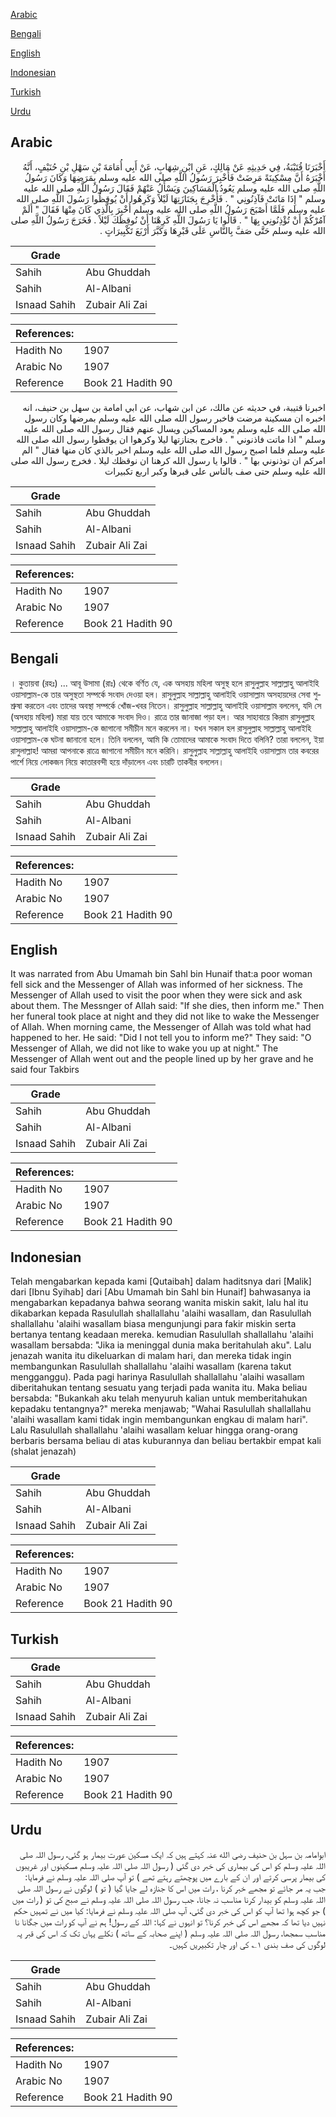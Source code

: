 [Arabic](#arabic)

[Bengali](#bengali)

[English](#english)

[Indonesian](#indonesian)

[Turkish](#turkish)

[Urdu](#urdu)

## Arabic


<div dir="rtl" lang="ar" style={{fontSize:'larger',backgroundColor:'#f8f9fa',padding:20}}>
أَخْبَرَنَا قُتَيْبَةُ، فِي حَدِيثِهِ عَنْ مَالِكٍ، عَنِ ابْنِ شِهَابٍ، عَنْ أَبِي أُمَامَةَ بْنِ سَهْلِ بْنِ حُنَيْفٍ، أَنَّهُ أَخْبَرَهُ أَنَّ مِسْكِينَةً مَرِضَتْ فَأُخْبِرَ رَسُولُ اللَّهِ صلى الله عليه وسلم بِمَرَضِهَا وَكَانَ رَسُولُ اللَّهِ صلى الله عليه وسلم يَعُودُ الْمَسَاكِينَ وَيَسْأَلُ عَنْهُمْ فَقَالَ رَسُولُ اللَّهِ صلى الله عليه وسلم ‏"‏ إِذَا مَاتَتْ فَآذِنُونِي ‏"‏ ‏.‏ فَأُخْرِجَ بِجَنَازَتِهَا لَيْلاً وَكَرِهُوا أَنْ يُوقِظُوا رَسُولَ اللَّهِ صلى الله عليه وسلم فَلَمَّا أَصْبَحَ رَسُولُ اللَّهِ صلى الله عليه وسلم أُخْبِرَ بِالَّذِي كَانَ مِنْهَا فَقَالَ ‏"‏ أَلَمْ آمُرْكُمْ أَنْ تُؤْذِنُونِي بِهَا ‏"‏ ‏.‏ قَالُوا يَا رَسُولَ اللَّهِ كَرِهْنَا أَنْ نُوقِظَكَ لَيْلاً ‏.‏ فَخَرَجَ رَسُولُ اللَّهِ صلى الله عليه وسلم حَتَّى صَفَّ بِالنَّاسِ عَلَى قَبْرِهَا وَكَبَّرَ أَرْبَعَ تَكْبِيرَاتٍ ‏.‏
</div>
<div style={{backgroundColor:'#f8f9fa',padding:20, marginBottom: 10}}><table> <thead> <tr> <th>Grade</th> <th></th> </tr> </thead> <tbody> <tr><td>Sahih</td><td>Abu Ghuddah</td></tr><tr><td>Sahih</td><td>Al-Albani</td></tr><tr><td>Isnaad Sahih</td><td>Zubair Ali Zai</td></tr></tbody></table><table> <thead> <tr> <th>References:</th> <th></th> </tr> </thead> <tbody><tr><td>Hadith No</td><td>1907</td></tr><tr><td>Arabic No</td><td>1907</td></tr><tr><td>Reference</td><td>Book 21 Hadith 90</td></tr></tbody></table></div>


<div dir="rtl" lang="ar" style={{fontSize:'larger',backgroundColor:'#f8f9fa',padding:20}}>
اخبرنا قتيبة، في حديثه عن مالك، عن ابن شهاب، عن ابي امامة بن سهل بن حنيف، انه اخبره ان مسكينة مرضت فاخبر رسول الله صلى الله عليه وسلم بمرضها وكان رسول الله صلى الله عليه وسلم يعود المساكين ويسال عنهم فقال رسول الله صلى الله عليه وسلم " اذا ماتت فاذنوني " . فاخرج بجنازتها ليلا وكرهوا ان يوقظوا رسول الله صلى الله عليه وسلم فلما اصبح رسول الله صلى الله عليه وسلم اخبر بالذي كان منها فقال " الم امركم ان توذنوني بها " . قالوا يا رسول الله كرهنا ان نوقظك ليلا . فخرج رسول الله صلى الله عليه وسلم حتى صف بالناس على قبرها وكبر اربع تكبيرات
</div>
<div style={{backgroundColor:'#f8f9fa',padding:20, marginBottom: 10}}><table> <thead> <tr> <th>Grade</th> <th></th> </tr> </thead> <tbody> <tr><td>Sahih</td><td>Abu Ghuddah</td></tr><tr><td>Sahih</td><td>Al-Albani</td></tr><tr><td>Isnaad Sahih</td><td>Zubair Ali Zai</td></tr></tbody></table><table> <thead> <tr> <th>References:</th> <th></th> </tr> </thead> <tbody><tr><td>Hadith No</td><td>1907</td></tr><tr><td>Arabic No</td><td>1907</td></tr><tr><td>Reference</td><td>Book 21 Hadith 90</td></tr></tbody></table></div>

## Bengali


<div dir="ltr" lang="bn" style={{fontSize:'larger',backgroundColor:'#f8f9fa',padding:20}}>
। কুতায়বা (রহঃ) ... আবূ উসামা (রাঃ) থেকে বর্ণিত যে, এক অসহায় মহিলা অসুস্থ হলে রাসুলুল্লাহ সাল্লাল্লাহু আলাইহি ওয়াসাল্লাম-কে তার অসুস্থতা সম্পর্কে সংবাদ দেওয়া হল। রাসুলুল্লাহ সাল্লাল্লাহু আলাইহি ওয়াসাল্লাম অসহায়দের সেবা শুশ্রুষা করতেন এবং তাদের অবস্থা সম্পর্কে খোঁজ-খবর নিতেন। রাসুলুল্লাহ সাল্লাল্লাহু আলাইহি ওয়াসাল্লাম বললেন, যদি সে (অসহায় মহিলা) মারা যায় তবে আমাকে সংবাদ দিও। রাত্রে তার জানাজা পড়া হল। আর সাহাবায়ে কিরাম রাসুলুল্লাহ সাল্লাল্লাহু আলাইহি ওয়াসাল্লাম-কে জাগানো সমীচীন মনে করলেন না। যখন সকাল হল রাসুলুল্লাহ সাল্লাল্লাহু আলাইহি ওয়াসাল্লাম-কে ঘটনা জানানো হলে। তিনি বললেন, আমি কি তোমাদের আমাকে সংবাদ দিতে বলিনি? তারা বললেন, ইয়া রাসুলাল্লাহ! আমরা আপনাকে রাত্রে জাগানো সমীচীন মনে করিনি। রাসুলুল্লাহ সাল্লাল্লাহু আলাইহি ওয়াসাল্লাম তার কবরের পার্শে নিয়ে লোকজন নিয়ে কাতারবন্দী হয়ে দাঁড়ালেন এবং চারটি তাকবীর বললেন।
</div>
<div style={{backgroundColor:'#f8f9fa',padding:20, marginBottom: 10}}><table> <thead> <tr> <th>Grade</th> <th></th> </tr> </thead> <tbody> <tr><td>Sahih</td><td>Abu Ghuddah</td></tr><tr><td>Sahih</td><td>Al-Albani</td></tr><tr><td>Isnaad Sahih</td><td>Zubair Ali Zai</td></tr></tbody></table><table> <thead> <tr> <th>References:</th> <th></th> </tr> </thead> <tbody><tr><td>Hadith No</td><td>1907</td></tr><tr><td>Arabic No</td><td>1907</td></tr><tr><td>Reference</td><td>Book 21 Hadith 90</td></tr></tbody></table></div>

## English


<div dir="ltr" lang="en" style={{fontSize:'larger',backgroundColor:'#f8f9fa',padding:20}}>
It was narrated from Abu Umamah bin Sahl bin Hunaif that:a poor woman fell sick and the Messenger of Allah was informed of her sickness. The Messenger of Allah used to visit the poor when they were sick and ask about them. The Messnger of Allah said: "If she dies, then inform me." Then her funeral took place at night and they did not like to wake the Messenger of Allah. When morning came, the Messenger of Allah was told what had happened to her. He said: "Did I not tell you to inform me?" They said: "O Messenger of Allah, we did not like to wake you up at night." The Messenger of Allah went out and the people lined up by her grave and he said four Takbirs
</div>
<div style={{backgroundColor:'#f8f9fa',padding:20, marginBottom: 10}}><table> <thead> <tr> <th>Grade</th> <th></th> </tr> </thead> <tbody> <tr><td>Sahih</td><td>Abu Ghuddah</td></tr><tr><td>Sahih</td><td>Al-Albani</td></tr><tr><td>Isnaad Sahih</td><td>Zubair Ali Zai</td></tr></tbody></table><table> <thead> <tr> <th>References:</th> <th></th> </tr> </thead> <tbody><tr><td>Hadith No</td><td>1907</td></tr><tr><td>Arabic No</td><td>1907</td></tr><tr><td>Reference</td><td>Book 21 Hadith 90</td></tr></tbody></table></div>

## Indonesian


<div dir="ltr" lang="id" style={{fontSize:'larger',backgroundColor:'#f8f9fa',padding:20}}>
Telah mengabarkan kepada kami [Qutaibah] dalam haditsnya dari [Malik] dari [Ibnu Syihab] dari [Abu Umamah bin Sahl bin Hunaif] bahwasanya ia mengabarkan kepadanya bahwa seorang wanita miskin sakit, lalu hal itu dikabarkan kepada Rasulullah shallallahu 'alaihi wasallam, dan Rasulullah shallallahu 'alaihi wasallam biasa mengunjungi para fakir miskin serta bertanya tentang keadaan mereka. kemudian Rasulullah shallallahu 'alaihi wasallam bersabda: "Jika ia meninggal dunia maka beritahulah aku". Lalu jenazah wanita itu dikeluarkan di malam hari, dan mereka tidak ingin membangunkan Rasulullah shallallahu 'alaihi wasallam (karena takut mengganggu). Pada pagi harinya Rasulullah shallallahu 'alaihi wasallam diberitahukan tentang sesuatu yang terjadi pada wanita itu. Maka beliau bersabda: "Bukankah aku telah menyuruh kalian untuk memberitahukan kepadaku tentangnya?" mereka menjawab; "Wahai Rasulullah shallallahu 'alaihi wasallam kami tidak ingin membangunkan engkau di malam hari". Lalu Rasulullah shallallahu 'alaihi wasallam keluar hingga orang-orang berbaris bersama beliau di atas kuburannya dan beliau bertakbir empat kali (shalat jenazah)
</div>
<div style={{backgroundColor:'#f8f9fa',padding:20, marginBottom: 10}}><table> <thead> <tr> <th>Grade</th> <th></th> </tr> </thead> <tbody> <tr><td>Sahih</td><td>Abu Ghuddah</td></tr><tr><td>Sahih</td><td>Al-Albani</td></tr><tr><td>Isnaad Sahih</td><td>Zubair Ali Zai</td></tr></tbody></table><table> <thead> <tr> <th>References:</th> <th></th> </tr> </thead> <tbody><tr><td>Hadith No</td><td>1907</td></tr><tr><td>Arabic No</td><td>1907</td></tr><tr><td>Reference</td><td>Book 21 Hadith 90</td></tr></tbody></table></div>

## Turkish


<div dir="ltr" lang="tr" style={{fontSize:'larger',backgroundColor:'#f8f9fa',padding:20}}>

</div>
<div style={{backgroundColor:'#f8f9fa',padding:20, marginBottom: 10}}><table> <thead> <tr> <th>Grade</th> <th></th> </tr> </thead> <tbody> <tr><td>Sahih</td><td>Abu Ghuddah</td></tr><tr><td>Sahih</td><td>Al-Albani</td></tr><tr><td>Isnaad Sahih</td><td>Zubair Ali Zai</td></tr></tbody></table><table> <thead> <tr> <th>References:</th> <th></th> </tr> </thead> <tbody><tr><td>Hadith No</td><td>1907</td></tr><tr><td>Arabic No</td><td>1907</td></tr><tr><td>Reference</td><td>Book 21 Hadith 90</td></tr></tbody></table></div>

## Urdu


<div dir="rtl" lang="ur" style={{fontSize:'larger',backgroundColor:'#f8f9fa',padding:20}}>
ابوامامہ بن سہل بن حنیف رضی الله عنہ کہتے ہیں کہ ایک مسکین عورت بیمار ہو گئی، رسول اللہ صلی اللہ علیہ وسلم کو اس کی بیماری کی خبر دی گئی ( رسول اللہ صلی اللہ علیہ وسلم مسکینوں اور غریبوں کی بیمار پرسی کرتے اور ان کے بارے میں پوچھتے رہتے تھے ) تو آپ صلی اللہ علیہ وسلم نے فرمایا: جب یہ مر جائے تو مجھے خبر کرنا ، رات میں اس کا جنازہ لے جایا گیا ( تو ) لوگوں نے رسول اللہ صلی اللہ علیہ وسلم کو بیدار کرنا مناسب نہ جانا، جب رسول اللہ صلی اللہ علیہ وسلم نے صبح کی تو ( رات میں ) جو کچھ ہوا تھا آپ کو اس کی خبر دی گئی، آپ صلی اللہ علیہ وسلم نے فرمایا: کیا میں نے تمہیں حکم نہیں دیا تھا کہ مجھے اس کی خبر کرنا؟ تو انہوں نے کہا: اللہ کے رسول! ہم نے آپ کو رات میں جگانا نا مناسب سمجھا، رسول اللہ صلی اللہ علیہ وسلم ( اپنے صحابہ کے ساتھ ) نکلے یہاں تک کہ اس کی قبر پہ لوگوں کی صف بندی ۱؎ کی اور چار تکبیریں کہیں۔
</div>
<div style={{backgroundColor:'#f8f9fa',padding:20, marginBottom: 10}}><table> <thead> <tr> <th>Grade</th> <th></th> </tr> </thead> <tbody> <tr><td>Sahih</td><td>Abu Ghuddah</td></tr><tr><td>Sahih</td><td>Al-Albani</td></tr><tr><td>Isnaad Sahih</td><td>Zubair Ali Zai</td></tr></tbody></table><table> <thead> <tr> <th>References:</th> <th></th> </tr> </thead> <tbody><tr><td>Hadith No</td><td>1907</td></tr><tr><td>Arabic No</td><td>1907</td></tr><tr><td>Reference</td><td>Book 21 Hadith 90</td></tr></tbody></table></div>